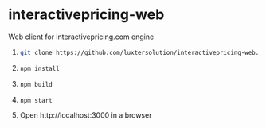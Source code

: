 # interactivepricing-web
Web client for interactivepricing.com engine

1. ```bash
   git clone https://github.com/luxtersolution/interactivepricing-web.git
   ```
1. ```bash
   npm install
   ```
1. ```bash
   npm build
   ```
1. ```bash
   npm start
   ```
1. Open http://localhost:3000 in a browser
 
